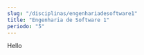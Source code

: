 ```yaml
---
slug: "/disciplinas/engenhariadesoftware1"
title: "Engenharia de Software 1"
periodo: "5"
---
```


Hello
